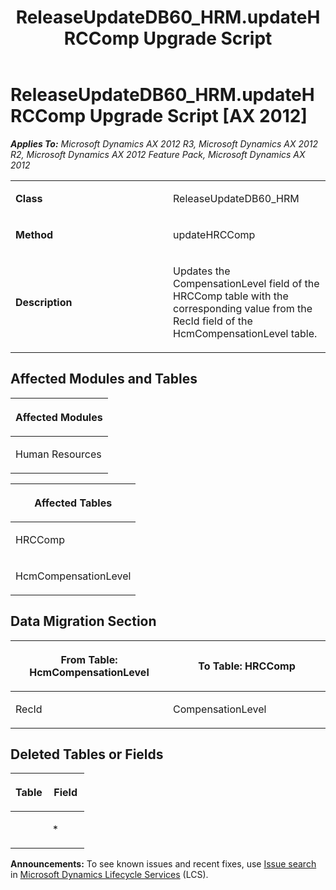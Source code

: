 ﻿---
title: ReleaseUpdateDB60_HRM.updateHRCComp Upgrade Script
TOCTitle: ReleaseUpdateDB60_HRM.updateHRCComp Upgrade Script
ms:assetid: cbe9e147-370c-1746-3c51-015e787f8491
ms:mtpsurl: https://msdn.microsoft.com/en-us/library/JJ719684(v=AX.60)
ms:contentKeyID: 49711250
ms.date: 05/18/2015
mtps_version: v=AX.60
---

# ReleaseUpdateDB60\_HRM.updateHRCComp Upgrade Script [AX 2012]


_**Applies To:** Microsoft Dynamics AX 2012 R3, Microsoft Dynamics AX 2012 R2, Microsoft Dynamics AX 2012 Feature Pack, Microsoft Dynamics AX 2012_

<table>
<colgroup>
<col style="width: 50%" />
<col style="width: 50%" />
</colgroup>
<tbody>
<tr class="odd">
<td><p><strong>Class</strong></p></td>
<td><p>ReleaseUpdateDB60_HRM</p></td>
</tr>
<tr class="even">
<td><p><strong>Method</strong></p></td>
<td><p>updateHRCComp</p></td>
</tr>
<tr class="odd">
<td><p><strong>Description</strong></p></td>
<td><p>Updates the CompensationLevel field of the HRCComp table with the corresponding value from the RecId field of the HcmCompensationLevel table.</p></td>
</tr>
</tbody>
</table>


## Affected Modules and Tables

<table>
<colgroup>
<col style="width: 100%" />
</colgroup>
<thead>
<tr class="header">
<th><p>Affected Modules</p></th>
</tr>
</thead>
<tbody>
<tr class="odd">
<td><p>Human Resources</p></td>
</tr>
</tbody>
</table>


<table>
<colgroup>
<col style="width: 100%" />
</colgroup>
<thead>
<tr class="header">
<th><p>Affected Tables</p></th>
</tr>
</thead>
<tbody>
<tr class="odd">
<td><p>HRCComp</p></td>
</tr>
<tr class="even">
<td><p>HcmCompensationLevel</p></td>
</tr>
</tbody>
</table>


## Data Migration Section

<table>
<colgroup>
<col style="width: 50%" />
<col style="width: 50%" />
</colgroup>
<thead>
<tr class="header">
<th><p>From Table: HcmCompensationLevel</p></th>
<th><p>To Table: HRCComp</p></th>
</tr>
</thead>
<tbody>
<tr class="odd">
<td><p>RecId</p></td>
<td><p>CompensationLevel</p></td>
</tr>
</tbody>
</table>


## Deleted Tables or Fields

<table>
<colgroup>
<col style="width: 50%" />
<col style="width: 50%" />
</colgroup>
<thead>
<tr class="header">
<th><p>Table</p></th>
<th><p>Field</p></th>
</tr>
</thead>
<tbody>
<tr class="odd">
<td><p></p></td>
<td><p>*</p></td>
</tr>
</tbody>
</table>

  
**Announcements:** To see known issues and recent fixes, use [Issue search](http://go.microsoft.com/fwlink/?linkid=389258) in [Microsoft Dynamics Lifecycle Services](http://go.microsoft.com/fwlink/?linkid=306505) (LCS).

